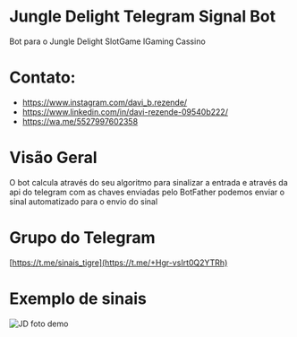 # Jungle Delight Telegram Signal Bot 

Bot para o Jungle Delight SlotGame IGaming Cassino

# Contato:
* https://www.instagram.com/davi_b.rezende/
* https://www.linkedin.com/in/davi-rezende-09540b222/
* https://wa.me/5527997602358

# Visão Geral 

O bot calcula através do seu algoritmo para sinalizar a entrada e através da api do telegram com as chaves enviadas pelo BotFather podemos enviar o sinal automatizado para o envio do sinal

# Grupo do Telegram
[https://t.me/sinais_tigre](https://t.me/+Hgr-vsIrt0Q2YTRh)

# Exemplo de sinais

![JD foto demo](https://github.com/Daviqr1/Jungle-Delight-Cassino-Bot/assets/84293017/b0464d4c-b296-4d8e-a1a5-2444d57c6d68)

